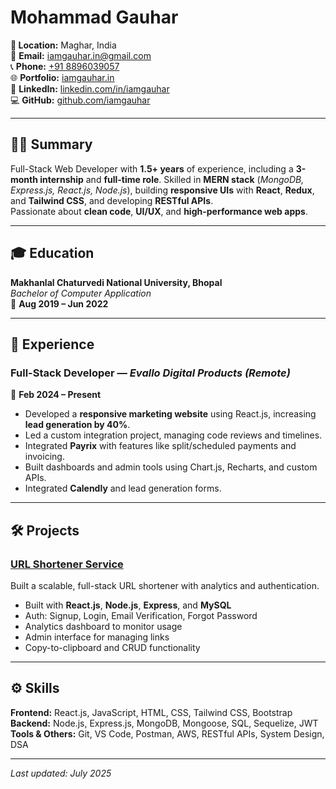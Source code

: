 # Mohammad Gauhar

**📍 Location:** Maghar, India  
📧 **Email:** [iamgauhar.in@gmail.com](mailto:iamgauhar.in@gmail.com)  
📞 **Phone:** [+91 8896039057](tel:+918896039057)  
🌐 **Portfolio:** [iamgauhar.in](https://iamgauhar.in)  
🔗 **LinkedIn:** [linkedin.com/in/iamgauhar](https://www.linkedin.com/in/iamgauhar)  
💻 **GitHub:** [github.com/iamgauhar](https://github.com/iamgauhar)

---

## 🧑‍💻 Summary

Full-Stack Web Developer with **1.5+ years** of experience, including a **3-month internship** and **full-time role**. Skilled in **MERN stack** (_MongoDB, Express.js, React.js, Node.js_), building **responsive UIs** with **React**, **Redux**, and **Tailwind CSS**, and developing **RESTful APIs**.  
Passionate about **clean code**, **UI/UX**, and **high-performance web apps**.

---

## 🎓 Education

**Makhanlal Chaturvedi National University, Bhopal**  
_Bachelor of Computer Application_  
📅 **Aug 2019 – Jun 2022**

---

## 💼 Experience

### Full-Stack Developer — *Evallo Digital Products (Remote)*  
📅 **Feb 2024 – Present**

- Developed a **responsive marketing website** using React.js, increasing **lead generation by 40%**.
- Led a custom integration project, managing code reviews and timelines.
- Integrated **Payrix** with features like split/scheduled payments and invoicing.
- Built dashboards and admin tools using Chart.js, Recharts, and custom APIs.
- Integrated **Calendly** and lead generation forms.

---

## 🛠️ Projects

### [URL Shortener Service](https://github.com/iamgauhar/URL-shortener)

Built a scalable, full-stack URL shortener with analytics and authentication.

- Built with **React.js**, **Node.js**, **Express**, and **MySQL**
- Auth: Signup, Login, Email Verification, Forgot Password
- Analytics dashboard to monitor usage
- Admin interface for managing links
- Copy-to-clipboard and CRUD functionality

---

## ⚙️ Skills

**Frontend:** React.js, JavaScript, HTML, CSS, Tailwind CSS, Bootstrap  
**Backend:** Node.js, Express.js, MongoDB, Mongoose, SQL, Sequelize, JWT  
**Tools & Others:** Git, VS Code, Postman, AWS, RESTful APIs, System Design, DSA

---

_Last updated: July 2025_
